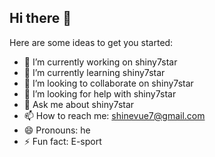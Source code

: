 ## Hi there 👋

<!--
**shiny7star/shiny7star** is a ✨ _special_ ✨ repository because its `README.md` (this file) appears on your GitHub profile.
-->

Here are some ideas to get you started:

- 🔭 I’m currently working on shiny7star
- 🌱 I’m currently learning shiny7star
- 👯 I’m looking to collaborate on shiny7star
- 🤔 I’m looking for help with shiny7star
- 💬 Ask me about shiny7star
- 📫 How to reach me: shinevue7@gmail.com
- 😄 Pronouns: he
- ⚡ Fun fact: E-sport
